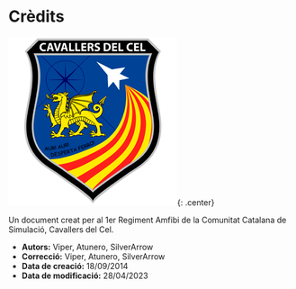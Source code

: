# Crèdits

![image](../_imatges/cc_escut_final_300_300.png){: .center}

Un document creat per al 1er Regiment Amfibi de la Comunitat Catalana de Simulació, Cavallers del Cel.

* **Autors:** Viper, Atunero, SilverArrow
* **Correcció:** Viper, Atunero, SilverArrow
* **Data de creació:** 18/09/2014
* **Data de modificació:** 28/04/2023
